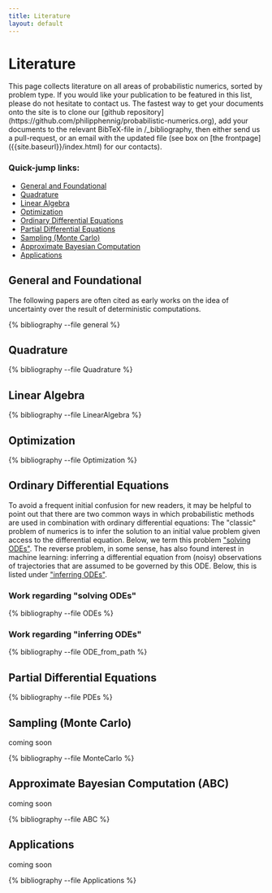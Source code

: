 ```yaml
---
title: Literature
layout: default
---
```


<h1>Literature</h1> This page collects literature on all areas of probabilistic
numerics, sorted by problem type. If you would like your publication to be
featured in this list, please do not hesitate to contact us. The fastest way to
get your documents onto the site is to clone our
[github repository](https://github.com/philipphennig/probabilistic-numerics.org),
add your documents to the relevant BibTeX-file in /_bibliography, then either
send us a pull-request, or an email with the updated file (see box on
[the frontpage]({{site.baseurl}}/index.html) for our contacts).

### Quick-jump links:

* <a href="#General">General and Foundational</a>
* <a href="#Quadrature">Quadrature</a>
* <a href="#Linear">Linear Algebra</a>
* <a href="#Optimization">Optimization</a>
* <a href="#ODEs">Ordinary Differential Equations</a>
* <a href="#PDEs">Partial Differential Equations</a>
* <a href="#Sampling">Sampling (Monte Carlo)</a>
* <a href="#ABC">Approximate Bayesian Computation</a>
* <a href="#Applications">Applications</a>

<h2 id="General">General and Foundational</h2>
The following papers are often cited as early works on the
idea of uncertainty over the result of deterministic computations.

{% bibliography --file general %}

<h2 id="Quadrature">Quadrature</h2>

{% bibliography --file Quadrature %}

<h2 id="Linear">Linear Algebra</h2>

{% bibliography --file LinearAlgebra %}

<h2 id="Optimization">Optimization</h2>

{% bibliography --file Optimization %}

<h2 id="ODEs">Ordinary Differential Equations</h2>

To avoid a frequent initial confusion for new readers, it may be helpful to
point out that there are two common ways in which probabilistic methods are
used in combination with ordinary differential equations: The "classic" problem
of numerics is to infer the solution to an initial value problem given access
to the differential equation. Below, we term this problem <a
href="#solvingODEs">"solving ODEs"</a>. The reverse problem, in some sense, has
also found interest in machine learning: inferring a differential equation from
(noisy) observations of trajectories that are assumed to be governed by this
ODE. Below, this is listed under <a href="#inferringODEs">"inferring ODEs"</a>.

<h3 id="solvingODEs">Work regarding "solving ODEs"</h3>
{% bibliography --file ODEs %}

<h3 id="inferringODEs">Work regarding "inferring ODEs"</h3>
{% bibliography --file ODE_from_path %}

<h2 id="PDEs">Partial Differential Equations</h2>

{% bibliography --file PDEs %}

<h2 id="Sampling">Sampling (Monte Carlo)</h2>

coming soon

{% bibliography --file MonteCarlo %}

<h2 id="ABC">Approximate Bayesian Computation (ABC)</h2>

coming soon

{% bibliography --file ABC %}

<h2 id="Applications">Applications</h2>

coming soon

{% bibliography --file Applications %}
